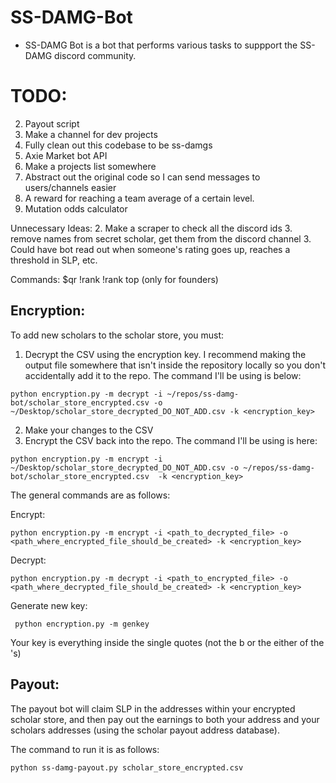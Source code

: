 # SS-DAMG-Bot
- SS-DAMG Bot is a bot that performs various tasks to suppport the SS-DAMG discord community.

# TODO:
2. Payout script
4. Make a channel for dev projects
5. Fully clean out this codebase to be ss-damgs
6. Axie Market bot API
7. Make a projects list somewhere
8. Abstract out the original code so I can send messages to users/channels easier
9. A reward for reaching a team average of a certain level.
10. Mutation odds calculator

Unnecessary Ideas:
2. Make a scraper to check all the discord ids
3. remove names from secret scholar, get them from the discord channel
3. Could have bot read out when someone's rating goes up, reaches a threshold in SLP, etc.

Commands:
$qr
!rank
!rank top (only for founders)

## Encryption:
To add new scholars to the scholar store, you must:
1. Decrypt the CSV using the encryption key. I recommend making the output file somewhere that isn't inside the repository locally so you don't accidentally add it to the repo. The command I'll be using is below: 
```
python encryption.py -m decrypt -i ~/repos/ss-damg-bot/scholar_store_encrypted.csv -o ~/Desktop/scholar_store_decrypted_DO_NOT_ADD.csv -k <encryption_key>
```
2. Make your changes to the CSV
3. Encrypt the CSV back into the repo. The command I'll be using is here:
```
python encryption.py -m encrypt -i ~/Desktop/scholar_store_decrypted_DO_NOT_ADD.csv -o ~/repos/ss-damg-bot/scholar_store_encrypted.csv  -k <encryption_key>
```

The general commands are as follows:

Encrypt:
```
python encryption.py -m encrypt -i <path_to_decrypted_file> -o <path_where_encrypted_file_should_be_created> -k <encryption_key>
```
Decrypt:
```
python encryption.py -m decrypt -i <path_to_encrypted_file> -o <path_where_decrypted_file_should_be_created> -k <encryption_key>
```
Generate new key:
```
 python encryption.py -m genkey
```
Your key is everything inside the single quotes (not the b or the either of the 's)

## Payout:
The payout bot will claim SLP in the addresses within your encrypted scholar store, and then pay out the earnings to both
your address and your scholars addresses (using the scholar payout address database).

The command to run it is as follows: 
```
python ss-damg-payout.py scholar_store_encrypted.csv
```
